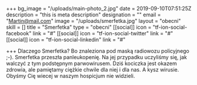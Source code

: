 +++
bg_image = "/uploads/main-photo_2.jpg"
date = 2019-09-10T07:51:25Z
description = "this is meta description"
designation = ""
email = "Martin@mail.com"
image = "/uploads/smerfetka.jpg"
layout = "obecni"
skill = []
title = "Smerfetka"
type = "obecni"
[[social]]
icon = "tf-ion-social-facebook"
link = "#"
[[social]]
icon = "tf-ion-social-twitter"
link = "#"
[[social]]
icon = "tf-ion-social-linkedin"
link = "#"

+++
Dlaczego Smerfetka? Bo znaleziona pod maską radiowozu policyjnego ;-). Smerfetka przeszła panleukopenię. Na jej przypadku uczyliśmy się, jak walczyć z tym podstępnym parwowirusem. Dziś kociczka jest okazem zdrowia, ale pamiętamy ciężkie chwile dla niej i dla nas. A kysz wirusie. Obyśmy Cię wiecej w naszym hospicjum nie widzieli.